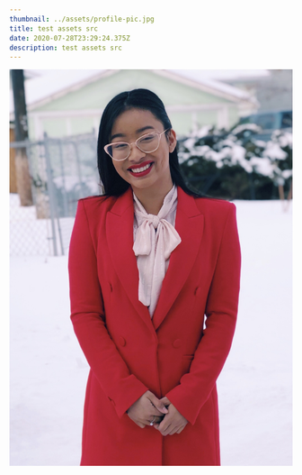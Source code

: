 ```yaml
---
thumbnail: ../assets/profile-pic.jpg
title: test assets src
date: 2020-07-28T23:29:24.375Z
description: test assets src
---
```

![](../assets/image0-1-.jpeg)